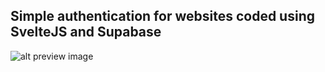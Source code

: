 Simple authentication for websites coded using SvelteJS and Supabase
---
![alt preview image](https://i.ibb.co/zShQZyd/Screenshot-2021-08-16-194904.png)